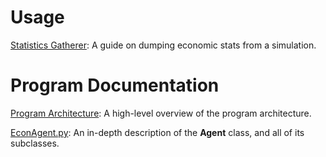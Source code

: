 # Usage
[Statistics Gatherer](Usage/Statistics.md): A guide on dumping economic stats from a simulation.

# Program Documentation
[Program Architecture](Architecture/ProgramArchitecture.md): A high-level overview of the program architecture.

[EconAgent.py](EconAgent/EconAgent.md): An in-depth description of the **Agent** class, and all of its subclasses.